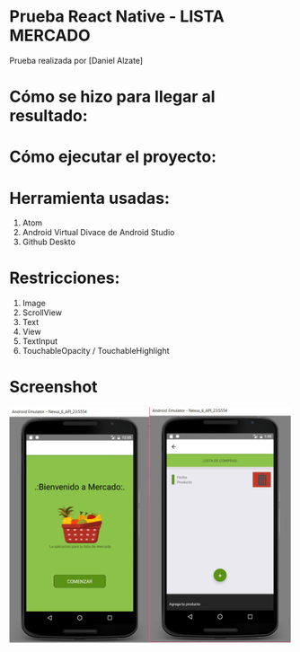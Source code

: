 # Prueba React Native - LISTA MERCADO
Prueba realizada por [Daniel Alzate]

# Cómo se hizo para llegar al resultado:

# Cómo ejecutar el proyecto:

# Herramienta usadas:
1. Atom
2. Android Virtual Divace de Android Studio  
3. Github Deskto

# Restricciones: 
1. Image
2. ScrollView  
3. Text 
4. View 
5. TextInput
6. TouchableOpacity / TouchableHighlight 

# Screenshot
![alt text](./mercado.png)
